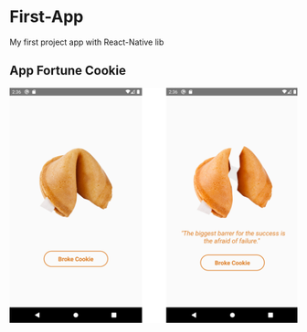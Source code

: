 # First-App
My first project app with React-Native lib
## App Fortune Cookie 

![Fortune Cookie](https://github.com/Eduardosbk/First-App/blob/master/appSS.png)
